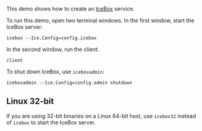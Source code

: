 This demo shows how to create an [IceBox][1] service.

To run this demo, open two terminal windows. In the first window,
start the IceBox server:
```
icebox --Ice.Config=config.icebox
```

In the second window, run the client:
```
client
```

To shut down IceBox, use `iceboxadmin`:
```
iceboxadmin --Ice.Config=config.admin shutdown
```

Linux 32-bit
------------

If you are using 32-bit binaries on a Linux 64-bit host, use
`icebox32` instead of `icebox` to start the IceBox server.

[1]: https://doc.zeroc.com/display/Ice37/IceBox
